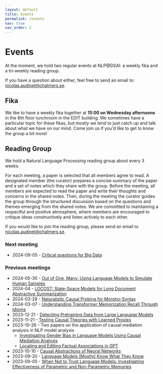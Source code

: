 ```yaml
---
layout: default
title: Events
permalink: /events
nav: true
nav_order: 2
---
```


# Events

At the moment, we hold two regular events at NLP@DSAI: a weekly fika and a
tri-weekly reading group.

If you have a question about either, feel free to send an email to:
[nicolas.audinet@chalmers.se](mailto:nicolas.audinet@chalmers.se).

## Fika

We like to have a weekly fika together at **15:00 on Wednesday afternoons** in
the 8th floor lunchroom in the EDIT building. We sometimes have a particular
topic for these fikas, but mostly we tend to just catch up and talk about what
we have on our mind. Come join us if you'd like to get to know the group a bit
more!

## Reading Group

We hold a Natural Language Processing reading group about every 3 weeks.

For each meeting, a paper is selected that all members agree to read. A
designated member (the curator) prepares a concise summary of the paper and a
set of notes which they share with the group. Before the meeting, all members
are expected to read the paper and write their thoughts and concerns in the
shared notes. Then, during the meeting the curator guides the group through the
structured discussion based on the questions and themes emerging from the shared
notes. We are committed to maintaining a respectful and positive atmosphere,
where members are encouraged to critique ideas constructively and listen
actively to each other.

If you would like to join the reading group, please send an email to
[nicolas.audinet@chalmers.se](mailto:nicolas.audinet@chalmers.se).

### Next meeting

- 2024-09-05 - [Critical questions for Big Data](https://www.dhi.ac.uk/san/waysofbeing/data/communication-zangana-boyd-2012.pdf)

### Previous meetings

- 2024-05-30 - [Out of One, Many: Using Language Models to Simulate Human Samples
](https://www.cambridge.org/core/journals/political-analysis/article/out-of-one-many-using-language-models-to-simulate-human-samples/035D7C8A55B237942FB6DBAD7CAA4E49)
- 2024-04 - [LOCOST: State-Space Models for Long Document Abstractive Summarization](https://aclanthology.org/2024.eacl-long.69/)
- 2024-03-28 - [Naturalistic Causal Probing for Morpho-Syntax](https://aclanthology.org/2023.tacl-1.23.pdf)
- 2024-03-07 - [Understanding Transformer Memorization Recall Through Idioms](https://aclanthology.org/2023.eacl-main.19.pdf)
- 2023-12-21 - [Detecting Pretraining Data from Large Language Models](https://arxiv.org/abs/2310.16789)
- 2023-11-21 - [Testing Causal Theories with Learned Proxies](https://www.annualreviews.org/content/journals/10.1146/annurev-polisci-051120-111443)
- 2023-10-26 - Two papers on the application of causal mediation analysis in NLP model analysis
    - [Investigating Gender Bias in Language Models Using Causal Mediation Analysis](https://proceedings.neurips.cc/paper/2020/file/92650b2e92217715fe312e6fa7b90d82-Paper.pdf)
    - [Locating and Editing Factual Associations in GPT](https://arxiv.org/abs/2202.05262)
- 2023-10-10 - [Causal Abstractions of Neural Networks](https://proceedings.neurips.cc/paper_files/paper/2021/file/4f5c422f4d49a5a807eda27434231040-Paper.pdf)
- 2023-09-20 - [Language Models (Mostly) Know What They Know](https://arxiv.org/pdf/2207.05221.pdf)
- 2023-09-05 - [When Not to Trust Language Models: Investigating Effectiveness of Parametric and Non-Parametric Memories](https://arxiv.org/pdf/2212.10511.pdf)
